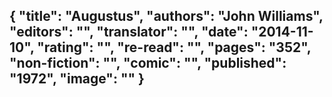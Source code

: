 {
 "title": "Augustus",
 "authors": "John Williams",
 "editors": "",
 "translator": "",
 "date": "2014-11-10",
 "rating": "",
 "re-read": "",
 "pages": "352",
 "non-fiction": "",
 "comic": "",
 "published": "1972",
 "image": ""
}
---

